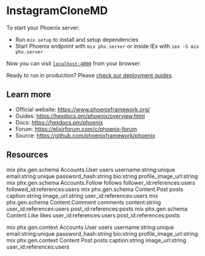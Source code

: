 # InstagramCloneMD

To start your Phoenix server:

  * Run `mix setup` to install and setup dependencies
  * Start Phoenix endpoint with `mix phx.server` or inside IEx with `iex -S mix phx.server`

Now you can visit [`localhost:4000`](http://localhost:4000) from your browser.

Ready to run in production? Please [check our deployment guides](https://hexdocs.pm/phoenix/deployment.html).

## Learn more

  * Official website: https://www.phoenixframework.org/
  * Guides: https://hexdocs.pm/phoenix/overview.html
  * Docs: https://hexdocs.pm/phoenix
  * Forum: https://elixirforum.com/c/phoenix-forum
  * Source: https://github.com/phoenixframework/phoenix


## Resources

mix phx.gen.schema Accounts.User users username:string:unique email:string:unique password_hash:string bio:string profile_image_url:string
mix phx.gen.schema Accounts.Follow follows follower_id:references:users followed_id:references:users
mix phx.gen.schema Content.Post posts caption:string image_url:string user_id:references:users
mix phx.gen.schema Content.Comment comments content:string user_id:references:users post_id:references:posts
mix phx.gen.schema Content.Like likes user_id:references:users post_id:references:posts


mix phx.gen.context Accounts User users username:string:unique email:string:unique password_hash:string bio:string profile_image_url:string
mix phx.gen.context Content Post posts caption:string image_url:string user_id:references:users